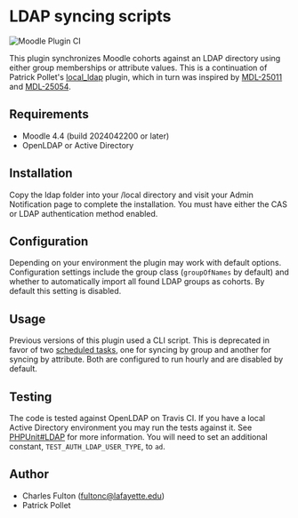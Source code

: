 LDAP syncing scripts
=====================

![Moodle Plugin CI](https://github.com/LafColITS/moodle-local_ldap/workflows/Moodle%20Plugin%20CI/badge.svg)

This plugin synchronizes Moodle cohorts against an LDAP directory using either group memberships or attribute values. This is a continuation of Patrick Pollet's [local_ldap](https://github.com/patrickpollet/moodle_local_ldap) plugin, which in turn was inspired by [MDL-25011](https://tracker.moodle.org/browse/MDL-25011) and [MDL-25054](https://tracker.moodle.org/browse/MDL-25054).

Requirements
------------
- Moodle 4.4 (build 2024042200 or later)
- OpenLDAP or Active Directory

Installation
------------
Copy the ldap folder into your /local directory and visit your Admin Notification page to complete the installation. You must have either the CAS or LDAP authentication method enabled.

Configuration
-------------
Depending on your environment the plugin may work with default options. Configuration settings include the group class (`groupOfNames` by default) and whether to automatically import all found LDAP groups as cohorts. By default this setting is disabled.

Usage
-----
Previous versions of this plugin used a CLI script. This is deprecated in favor of two [scheduled tasks](https://docs.moodle.org/31/en/Scheduled_tasks), one for syncing by group and another for syncing by attribute. Both are configured to run hourly and are disabled by default.

Testing
-------
The code is tested against OpenLDAP on Travis CI. If you have a local Active Directory environment you may run the tests against it. See [PHPUnit#LDAP](https://docs.moodle.org/dev/PHPUnit#LDAP) for more information. You will need to set an additional constant, `TEST_AUTH_LDAP_USER_TYPE`, to `ad`.

Author
-----
- Charles Fulton (fultonc@lafayette.edu)
- Patrick Pollet
